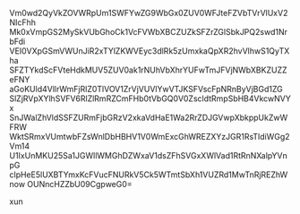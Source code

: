 Vm0wd2QyVkZOVWRpUm1SWFYwZG9WbGx0ZUV0WFJteFZVbTVrVlUxV2NIcFhh
Mk0xVmpGS2MySkVUbGhoCk1VcFVWbXBCZUZkSFZrZGlSbkJPQ2swd1NrbFdi
VEI0VXpGSmVWUnJiR2xTYlZKWVEyc3dlRk5zUmxkaQpXR2hvVlhwS1QyTXha
SFZTYkdScFVteHdkMUV5ZUV0ak1rNUhVbXhrYUFwTmJFVjNWbXBKZUZZeFNY
aGoKUld4VllrWmFjRlZ0TlVOV1ZrVjVUVlYwVTJKSFVscFpNRnByVjBGd1ZG
SlZjRVpXYlhSVFV6RlZlRmRZCmFHb0tVbGQ0V0ZscldtRmpSbHB4VkcwNVYx
SnJWalZhVldSSFZURmFjbGRzV2xkaVdHaE1Wa2RrZDJGVwpXbkppUkZwWFRW
WktSRmxVUmtwbFZsWnlDbHBHV1V0WmExcGhWREZXYzJGR1RsTldiWGg2Vm14
U1IxUnMKU25Sa1JGWllWMGhDZWxaV1dsZFhSVGxXWlVad1RtRnNXalpYVnpG
clpHeE5lUXBTYmxKcFVucFNURkV5Ck5WTmtSbXh1VUZRd1MwTnRjREZhWnow
OUNncHZZbU09CgpweG0=

xun